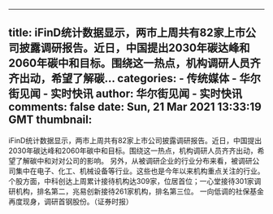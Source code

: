 
---
title: iFinD统计数据显示，两市上周共有82家上市公司披露调研报告。近日，中国提出2030年碳达峰和2060年碳中和目标。围绕这一热点，机构调研人员齐齐出动，希望了解碳...
categories: 
    - 传统媒体
    - 华尔街见闻 - 实时快讯
author: 华尔街见闻 - 实时快讯
comments: false
date: Sun, 21 Mar 2021 13:33:19 GMT
thumbnail: 
---

<div>   
<p>iFinD统计数据显示，两市上周共有82家上市公司披露调研报告。近日，中国提出2030年碳达峰和2060年碳中和目标。围绕这一热点，机构调研人员齐齐出动，希望了解碳中和对对公司的影响。 另外，从被调研企业的行业分布来看，被调研公司集中在电子、化工、机械设备等行业。这些也是今年以来机构重点关注的行业。个股方面，中科创达上周累计接待机构达309家，位居首位；一心堂接待301家调研机构，排名第二，兆易创新接待261家机构，排名第三位。 一向低调的社保基金再度现身，调研首钢股份。（证券时报）</p>
  
</div>
            